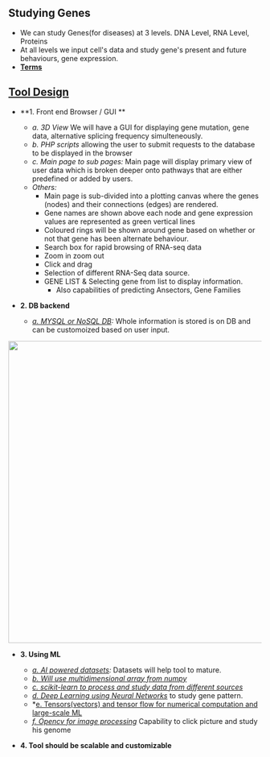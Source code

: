 ## Studying Genes
- We can study Genes(for diseases) at 3 levels. DNA Level, RNA Level, Proteins
- At all levels we input cell's data and study gene's present and future behaviours, gene expression.
- **[Terms](Terms.md)**

## [Tool Design](https://bmcgenomics.biomedcentral.com/articles/10.1186/s12864-016-2389-8)
- **1. Front end Browser / GUI **
  - *a. 3D View* We will have a GUI for displaying gene mutation, gene data, alternative splicing frequency simulteneously.
  - *b. PHP scripts* allowing the user to submit requests to the database to be displayed in the browser
  - *c. Main page to sub pages:* Main page will display primary view of user data which is broken deeper onto pathways that are either predefined or added by users. 
  - *Others:*
    - Main page is sub-divided into a plotting canvas where the genes (nodes) and their connections (edges) are rendered. 
    - Gene names are shown above each node and gene expression values are represented as green vertical lines
    - Coloured rings will be shown around gene based on whether or not that gene has been alternate behaviour.
    - Search box for rapid browsing of RNA-seq data
    - Zoom in zoom out
    - Click and drag
    - Selection of different RNA-Seq data source.
    - GENE LIST & Selecting gene from list to display information.
      - Also capabilities of predicting Ansectors, Gene Families
  
- **2. DB backend**
  - *[a. MYSQL or NoSQL DB](/System-Design/Concepts/Databases):* Whole information is stored is on DB and can be customoized based on user input.

<img src=https://i.ibb.co/hmTQdw3/RNA-SEQ.jpg width=600 />

- **3. Using ML**
  - *[a. AI powered datasets](https://sites.google.com/site/amitinterviewpreparation/machine-learning):* Datasets will help tool to mature.
  - *[b. Will use multidimensional array from numpy](/Languages/ScriptingLanguages/Python/numpy)*
  - *[c. scikit-learn to process and study data from different sources](/Languages/ScriptingLanguages/Python/scikit-learn)*
  - *[d. Deep Learning using Neural Networks](https://sites.google.com/site/amitinterviewpreparation/machine-learning)* to study gene pattern.
  - *[e. Tensors(vectors) and tensor flow for numerical computation and large-scale ML](https://sites.google.com/site/amitinterviewpreparation/machine-learning)
  - *[f. Opencv for image processing](/Languages/ScriptingLanguages/Python/machine_learning/tensor_flow/opencv)* Capability to click picture and study his genome

- **4. Tool should be scalable and customizable**
